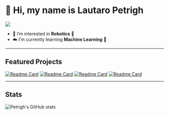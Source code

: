 # 👋 Hi, my name is Lautaro Petrigh
[<img src="https://img.shields.io/badge/LinkedIn-0077B5?style=for-the-badge&logo=linkedin&logoColor=white"/>](https://www.linkedin.com/in/lautaro-petrigh-3876b7232/)
- 👀 I’m interested in **Robotics** 🤖
- ☁️ I’m currently learning **Machine Learning** 🧠


---

## Featured Projects

[![Readme Card](https://github-readme-stats.vercel.app/api/pin/?username=Petrigh&repo=Planta-de-Relleno-Automatico&theme=dark)](https://github.com/Petrigh/Planta-de-Relleno-Automatico)
[![Readme Card](https://github-readme-stats.vercel.app/api/pin/?username=InfinioKneza&repo=RobotAutonomoUNLP&theme=dark)](https://github.com/InfinioKneza/RobotAutonomoUNLP)
[![Readme Card](https://github-readme-stats.vercel.app/api/pin/?username=Petrigh&repo=andino&theme=dark)](https://github.com/Petrigh/andino)
[![Readme Card](https://github-readme-stats.vercel.app/api/pin/?username=Petrigh&repo=laSala-inventory-management&theme=dark)](https://github.com/Petrigh/laSala-inventory-management)

---

## Stats

![Petrigh's GitHub stats](https://github-readme-stats.vercel.app/api?username=Petrigh&show_icons=true&theme=dark&hide_rank=true)
